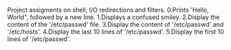Project assigments on shell, I/O redirections and filters.
0.Prints 'Hello, World", followed by a new line.
1.Displays a confused smiley.
2.Display the content of the '/etc/passwd' file.
3.Display the content of '/etc/passwd' and '/etc/hosts'.
4.Display the last 10 lines of '/etc/passwd'.
5.Display the first 10 lines of '/etc/passwd'.

